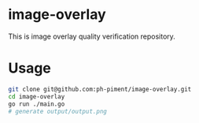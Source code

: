 # image-overlay

This is image overlay quality verification repository.

# Usage
 
```bash
git clone git@github.com:ph-piment/image-overlay.git
cd image-overlay
go run ./main.go
# generate output/output.png
```
